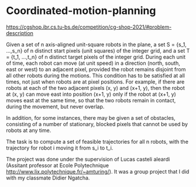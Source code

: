 # Coordinated-motion-planning
https://cgshop.ibr.cs.tu-bs.de/competition/cg-shop-2021/#problem-description

Given a set of n axis-aligned unit-square robots in the plane, a set S = {s_1, ...,s_n} of n distinct start pixels (unit squares) of the integer grid, and a set T = {t_1, …,t_n} of n distinct target pixels of the integer grid. During each unit of time, each robot can move (at unit speed) in a direction (north, south, east or west) to an adjacent pixel, provided the robot remains disjoint from all other robots during the motions.
This condition has to be satisfied at all times, not just when robots are at pixel positions. For example, if there are robots at each of the two adjacent pixels 
(x, y) and (x+1, y), then the robot at (x, y) can move east into position (x+1, y) only if the robot at (x+1, y) moves east at the same time, so that the two robots remain in contact, during the movement, but never overlap.

In addition, for some instances, there may be given a set of obstacles, consisting of a number of stationary, blocked pixels that cannot be used by robots at any time.

The task is to compute a set of feasible trajectories for all n robots, with the trajectory for robot i moving it from s_i to t_i.

The project was done under the supervision of Lucas casteli aleardi (Assitant professor at Ecole Polytechnique http://www.lix.polytechnique.fr/~amturing/). It was a group project that I did with my classmate Didier Ngatcha.
